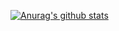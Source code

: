 [![Anurag's github stats](https://github-readme-stats.vercel.app/api?username=sevming&theme=dracula)](https://github.com/sevming/github-readme-stats)

<!--
### Hi there 👋

**sevming/sevming** is a ✨ _special_ ✨ repository because its `README.md` (this file) appears on your GitHub profile.

Here are some ideas to get you started:

- 🔭 I’m currently working on ...
- 🌱 I’m currently learning ...
- 👯 I’m looking to collaborate on ...
- 🤔 I’m looking for help with ...
- 💬 Ask me about ...
- 📫 How to reach me: ...
- 😄 Pronouns: ...
- ⚡ Fun fact: ...
-->
